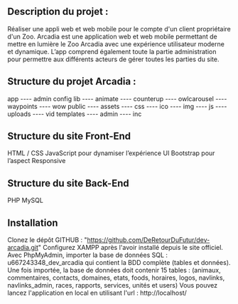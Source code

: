 ## Description du projet :

Réaliser une appli web et web mobile pour le compte d'un client propriétaire d'un Zoo.
Arcadia est une application web et web mobile permettant de mettre en lumière le Zoo Arcadia avec une expérience utilisateur moderne et dynamique.
L’app comprend également toute la partie administration pour permettre aux différents acteurs de gérer toutes les parties du site.

## Structure du projet Arcadia :

app
 ---- admin	
config
lib
---- animate
---- counterup
---- owlcarousel
---- waypoints
---- wow
public
---- assets
---- css
---- ico
---- img
---- js
---- uploads
---- vid
templates
---- admin
---- inc

## Structure du site Front-End
HTML / CSS
JavaScript pour dynamiser l’expérience UI
Bootstrap pour l’aspect Responsive

## Structure du site Back-End
PHP
MySQL

## Installation
Clonez le dépôt GITHUB : "https://github.com/DeRetourDuFutur/dev-arcadia.git"
Configurez XAMPP après l'avoir installé depuis le site officiel.
Avec PhpMyAdmin, importer la base de données SQL : u667243348_dev_arcadia qui contient la BDD complète (tables et données).
Une fois importée, la base de données doit contenir 15 tables :
(animaux, commentaires, contacts, domaines, etats, foods, horaires, logos, navlinks, navlinks_admin, races, rapports, services, unités et users)
Vous pouvez lancez l'application en local en utilisant l'url : http://localhost/
